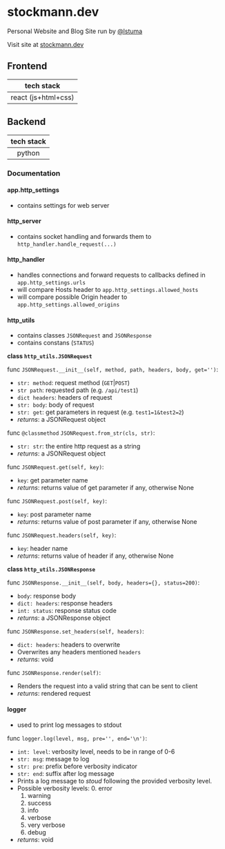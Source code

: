 # stockmann.dev
Personal Website and Blog Site run by [@lstuma](https://github.com/lstuma)

Visit site at [stockmann.dev](https://stockmann.dev)

## Frontend
| tech stack |
| :--------: |
| react (js+html+css) |

## Backend
| tech stack |
| :--------: |
| python |

### Documentation
#### app.http_settings
 - contains settings for web server
#### http_server
 - contains socket handling and forwards them to `http_handler.handle_request(...)`
#### http_handler
 - handles connections and forward requests to callbacks defined in `app.http_settings.urls`
 - will compare Hosts header to `app.http_settings.allowed_hosts`
 - will compare possible Origin header to `app.http_settings.allowed_origins`
#### http_utils
 - contains classes `JSONRequest` and `JSONResponse`
 - contains constans (`STATUS`)

**class `http_utils.JSONRequest`**

func `JSONRequest.__init__(self, method, path, headers, body, get='')`:
 - `str: method`: request method (`GET`|`POST`)
 - `str path`: requested path (e.g. `/api/test1`)
 - `dict headers`: headers of request
 - `str: body`: body of request
 - `str: get`: get parameters in request (e.g. `test1=1&test2=2`)
 - *returns*: a JSONRequest object

func `@classmethod` `JSONRequest.from_str(cls, str)`:
 - `str: str`: the entire http request as a string
 - *returns*: a JSONRequest object

func `JSONRequest.get(self, key)`:
 - `key`: get parameter name
 - *returns*: returns value of get parameter if any, otherwise None

func `JSONRequest.post(self, key)`:
 - `key`: post parameter name
 - *returns*: returns value of post parameter if any, otherwise None

func `JSONRequest.headers(self, key)`:
 - `key`: header name
 - *returns*: returns value of header if any, otherwise None

**class `http_utils.JSONResponse`**

func `JSONResponse.__init__(self, body, headers={}, status=200)`:
 - `body`: response body
 - `dict: headers`: response headers
 - `int: status`: response status code
 - *returns*: a JSONResponse object

func `JSONResponse.set_headers(self, headers)`:
 - `dict: headers`: headers to overwrite
 - Overwrites any headers mentioned `headers`
 - *returns*: void

func `JSONResponse.render(self)`:
 - Renders the request into a valid string that can be sent to client
 - *returns*: rendered request

#### logger
 - used to print log messages to stdout

func `logger.log(level, msg, pre='', end='\n')`:
 - `int: level`: verbosity level, needs to be in range of 0-6
 - `str: msg`: message to log
 - `str: pre`: prefix before verbosity indicator
 - `str: end`: suffix after log message
 - Prints a log message to *stoud* following the provided verbosity level.
 - Possible verbosity levels:
    0. error
    1. warning
    2. success
    3. info
    4. verbose
    5. very verbose
    6. debug
 - *returns*: void